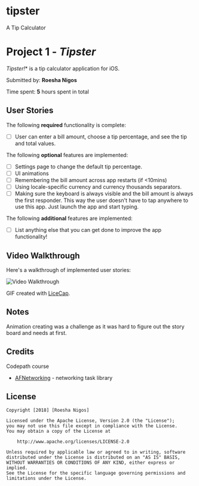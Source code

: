 # tipster
A Tip Calculator
# Project 1 - *Tipster*

*Tipster!** is a tip calculator application for iOS.

Submitted by: **Roesha Nigos**

Time spent: **5** hours spent in total

## User Stories

The following **required** functionality is complete:

* [ ] User can enter a bill amount, choose a tip percentage, and see the tip and total values.

The following **optional** features are implemented:
* [ ] Settings page to change the default tip percentage.
* [ ] UI animations
* [ ] Remembering the bill amount across app restarts (if <10mins)
* [ ] Using locale-specific currency and currency thousands separators.
* [ ] Making sure the keyboard is always visible and the bill amount is always the first responder. This way the user doesn't have to tap anywhere to use this app. Just launch the app and start typing.

The following **additional** features are implemented:

- [ ] List anything else that you can get done to improve the app functionality!

## Video Walkthrough

Here's a walkthrough of implemented user stories:

<img src='https://i.imgur.com/anprhUl.gif' title='Video Walkthrough' width='' alt='Video Walkthrough' />

GIF created with [LiceCap](https://imgur.com/gallery/3B9nJMq).

## Notes

Animation creating was a challenge as it was hard to figure out the story board and needs at first.

## Credits

Codepath course

- [AFNetworking](https://github.com/AFNetworking/AFNetworking) - networking task library

## License

    Copyright [2018] [Roesha Nigos]

    Licensed under the Apache License, Version 2.0 (the "License");
    you may not use this file except in compliance with the License.
    You may obtain a copy of the License at

        http://www.apache.org/licenses/LICENSE-2.0

    Unless required by applicable law or agreed to in writing, software
    distributed under the License is distributed on an "AS IS" BASIS,
    WITHOUT WARRANTIES OR CONDITIONS OF ANY KIND, either express or implied.
    See the License for the specific language governing permissions and
    limitations under the License.
